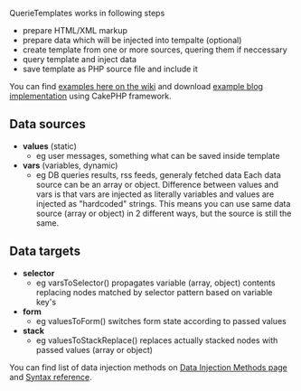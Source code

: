 QuerieTemplates works in following steps
  * prepare HTML/XML markup
  * prepare data which will be injected into tempalte (optional)
  * create template from one or more sources, quering them if neccessary
  * query template and inject data
  * save template as PHP source file and include it

You can find [examples here on the wiki](Examples.md) and download [example blog implementation](http://code.google.com/p/querytemplates/downloads/list) using CakePHP framework.

## Data sources ##
  * **values** (static)
    * eg user messages, something what can be saved inside template
  * **vars** (variables, dynamic)
    * eg DB queries results, rss feeds, generaly fetched data
Each data source can be an array or object. Difference between values and vars is that vars are injected as literally variables and values are injected as "hardcoded" strings. This means you can use same data source (array or object) in 2 different ways, but the source is still the same.

## Data targets ##
  * **selector**
    * eg varsToSelector() propagates variable (array, object) contents replacing nodes matched by selector pattern based on variable key's
  * **form**
    * eg valuesToForm() switches form state according to passed values
  * **stack**
    * eg valuesToStackReplace() replaces actually stacked nodes with passed values (array or object)

You can find list of data injection methods on [Data Injection Methods page](DataInjectionMethods.md) and [Syntax reference](Syntax.md).